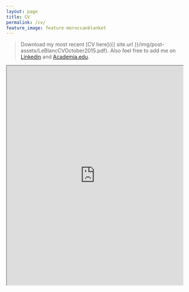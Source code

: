 ```yaml
---
layout: page
title: CV
permalink: /cv/
feature_image: feature-moroccanblanket
---
```

> <i class="fa fa-download"></i> Download my most recent [CV here]({{ site.url }}/img/post-assets/LeBlancCVOctober2015.pdf). Also feel free to add me on [Linkedin](https://www.linkedin.com/pub/zoe-leblanc/46/650/70b) and [Academia.edu](https://vanderbilt.academia.edu/ZoeLeBlanc).
> 

<iframe src="https://drive.google.com/file/d/0B4zUJZnLwaTtUDJXNVl1MGY4Ukk/preview" width="480" height="600"></iframe>

